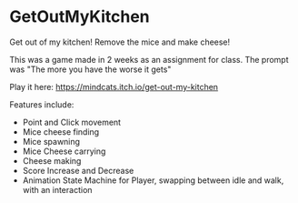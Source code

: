 # GetOutMyKitchen
 Get out of my kitchen!
Remove the mice and make cheese!

This was a game made in 2 weeks as an assignment for class. The prompt was "The more  you have the worse it gets"

Play it here: https://mindcats.itch.io/get-out-my-kitchen

Features include:
- Point and Click movement
- Mice cheese finding
- Mice spawning
- Mice Cheese carrying
- Cheese making
- Score Increase and Decrease
- Animation State Machine for Player, swapping between idle and walk, with an interaction
